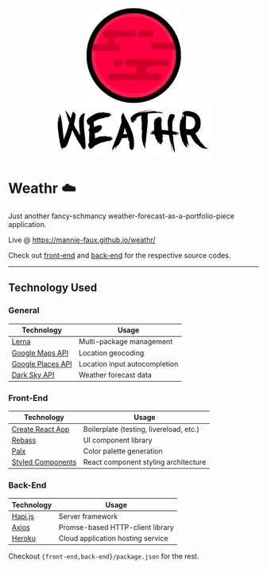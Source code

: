 <p align="center">
    <img src="front-end/src/assets/images/logo/weathr_sun.png" alt="Weathr Sun" />
    <br />
    <img src="front-end/src/assets/images/logo/weathr_text.png" alt="Weathr" />
</p>

# Weathr :cloud:
Just another fancy-schmancy weather-forecast-as-a-portfolio-piece application.

Live @ https://mannie-faux.github.io/weathr/

Check out [front-end](front-end) and [back-end](back-end) for the respective source codes.

---

## Technology Used

### General
Technology | Usage
--- | ---
[Lerna][lerna] | Multi-package management
[Google Maps API][google-maps-api] | Location geocoding
[Google Places API][google-places-api] | Location input autocompletion
[Dark Sky API][dark-sky-api] | Weather forecast data

[lerna]: https://lernajs.io/
[google-maps-api]: https://developers.google.com/maps/
[google-places-api]: https://developers.google.com/places/
[dark-sky-api]: https://darksky.net/dev

### Front-End
Technology | Usage
--- | ---
[Create React App][create-react-app] | Boilerplate (testing, livereload, etc.)
[Rebass][rebass] | UI component library
[Palx][palx] | Color palette generation
[Styled Components][styled-components] | React component styling architecture

[create-react-app]: https://github.com/facebookincubator/create-react-app
[rebass]: http://jxnblk.com/rebass/
[palx]: https://palx.jxnblk.com
[styled-components]: https://www.styled-components.com/

### Back-End
Technology | Usage
--- | ---
[Hapi.js][hapi-js] | Server framework
[Axios][axios] | Promse-based HTTP-client library
[Heroku][heroku] | Cloud application hosting service

[hapi-js]: https://hapijs.com/
[axios]: https://github.com/mzabriskie/axios
[heroku]: https://www.heroku.com/home

Checkout `{front-end,back-end}/package.json` for the rest.

